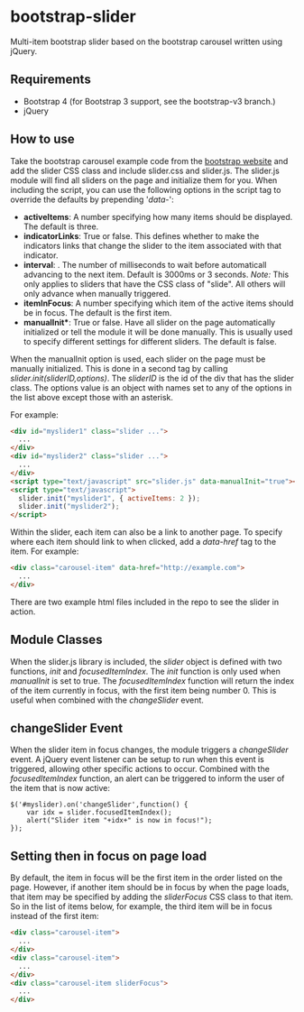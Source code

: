 # bootstrap-slider

Multi-item bootstrap slider based on the bootstrap carousel written using jQuery.

## Requirements

- Bootstrap 4 (for Bootstrap 3 support, see the bootstrap-v3 branch.)
- jQuery

## How to use

Take the bootstrap carousel example code from the [bootstrap website](https://getbootstrap.com/docs/4.4/components/carousel/) and add the slider CSS class and include slider.css and slider.js. The slider.js module will find all sliders on the page and initialize them for you. When including the script, you can use the following options in the script tag to override the defaults by prepending '_data-_':

- **activeItems**: A number specifying how many items should be displayed. The default is three.
- **indicatorLinks**: True or false. This defines whether to make the indicators links that change the slider to the item associated with that indicator.
- **interval**: . The number of milliseconds to wait before automaticall advancing to the next item. Default is 3000ms or 3 seconds. _Note:_ This only applies to sliders that have the CSS class of "slide". All others will only advance when manually triggered.
- **itemInFocus**: A number specifying which item of the active items should be in focus. The default is the first item.
- **manualInit\***: True or false. Have all slider on the page automatically initialized or tell the module it will be done manually. This is usually used to specify different settings for different sliders. The default is false.

When the manualInit option is used, each slider on the page must be manually initialized. This is done in a second tag by calling _slider.init(sliderID,options)_. The _sliderID_ is the id of the div that has the slider class. The options value is an object with names set to any of the options in the list above except those with an asterisk.

For example:

```html
<div id="myslider1" class="slider ...">
  ...
</div>
<div id="myslider2" class="slider ...">
  ...
</div>
<script type="text/javascript" src="slider.js" data-manualInit="true"></script>
<script type="text/javascript">
  slider.init("myslider1", { activeItems: 2 });
  slider.init("myslider2");
</script>
```

Within the slider, each item can also be a link to another page. To specify where each item should link to when clicked, add a _data-href_ tag to the item. For example:

```html
<div class="carousel-item" data-href="http://example.com">
  ...
</div>
```

There are two example html files included in the repo to see the slider in action.

## Module Classes

When the slider.js library is included, the _slider_ object is defined with two functions, _init_ and _focusedItemIndex_. The _init_ function is only used when _manualInit_ is set to true. The _focusedItemIndex_ function will return the index of the item currently in focus, with the first item being number 0. This is useful when combined with the _changeSlider_ event.

## changeSlider Event

When the slider item in focus changes, the module triggers a _changeSlider_ event. A jQuery event listener can be setup to run when this event is triggered, allowing other specific actions to occur. Combined with the _focusedItemIndex_ function, an alert can be triggered to inform the user of the item that is now active:

```
$('#myslider).on('changeSlider',function() {
    var idx = slider.focusedItemIndex();
    alert("Slider item "+idx+" is now in focus!");
});
```

## Setting then in focus on page load

By default, the item in focus will be the first item in the order listed on the page. However, if another item should be in focus by when the page loads, that item may be specified by adding the _sliderFocus_ CSS class to that item. So in the list of items below, for example, the third item will be in focus instead of the first item:

```html
<div class="carousel-item">
  ...
</div>
<div class="carousel-item">
  ...
</div>
<div class="carousel-item sliderFocus">
  ...
</div>
```
